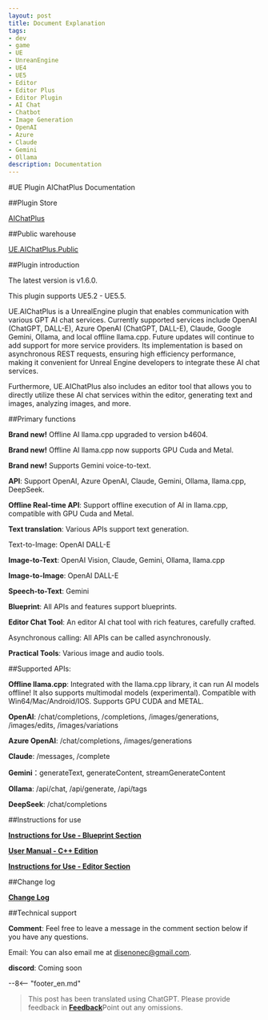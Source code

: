 ```yaml
---
layout: post
title: Document Explanation
tags:
- dev
- game
- UE
- UnreanEngine
- UE4
- UE5
- Editor
- Editor Plus
- Editor Plugin
- AI Chat
- Chatbot
- Image Generation
- OpenAI
- Azure
- Claude
- Gemini
- Ollama
description: Documentation
---
```


<meta property="og:title" content="UE 插件 AIChatPlus 说明文档" />

#UE Plugin AIChatPlus Documentation

##Plugin Store

[AIChatPlus](https://www.fab.com/zh-cn/listings/0e49d138-10e1-452e-ba07-9a4bea578ace)

##Public warehouse

[UE.AIChatPlus.Public](https://github.com/disenone/UE.AIChatPlus.Public)

##Plugin introduction

The latest version is v1.6.0.

This plugin supports UE5.2 - UE5.5.

UE.AIChatPlus is a UnrealEngine plugin that enables communication with various GPT AI chat services. Currently supported services include OpenAI (ChatGPT, DALL-E), Azure OpenAI (ChatGPT, DALL-E), Claude, Google Gemini, Ollama, and local offline llama.cpp. Future updates will continue to add support for more service providers. Its implementation is based on asynchronous REST requests, ensuring high efficiency performance, making it convenient for Unreal Engine developers to integrate these AI chat services.

Furthermore, UE.AIChatPlus also includes an editor tool that allows you to directly utilize these AI chat services within the editor, generating text and images, analyzing images, and more.

##Primary functions

**Brand new!** Offline AI llama.cpp upgraded to version b4604.

**Brand new!** Offline AI llama.cpp now supports GPU Cuda and Metal.

**Brand new!** Supports Gemini voice-to-text.

**API**: Support OpenAI, Azure OpenAI, Claude, Gemini, Ollama, llama.cpp, DeepSeek.

**Offline Real-time API**: Support offline execution of AI in llama.cpp, compatible with GPU Cuda and Metal.

**Text translation**: Various APIs support text generation.

Text-to-Image: OpenAI DALL-E

**Image-to-Text**: OpenAI Vision, Claude, Gemini, Ollama, llama.cpp

**Image-to-Image**: OpenAI DALL-E

**Speech-to-Text**: Gemini

**Blueprint**: All APIs and features support blueprints.

**Editor Chat Tool**: An editor AI chat tool with rich features, carefully crafted.

Asynchronous calling: All APIs can be called asynchronously.

**Practical Tools**: Various image and audio tools.

##Supported APIs:

**Offline llama.cpp**: Integrated with the llama.cpp library, it can run AI models offline! It also supports multimodal models (experimental). Compatible with Win64/Mac/Android/IOS. Supports GPU CUDA and METAL.

**OpenAI**: /chat/completions, /completions, /images/generations, /images/edits, /images/variations

**Azure OpenAI**: /chat/completions, /images/generations

**Claude**: /messages, /complete

**Gemini**：generateText, generateContent, streamGenerateContent

**Ollama**: /api/chat, /api/generate, /api/tags

**DeepSeek**: /chat/completions

##Instructions for use

[**Instructions for Use - Blueprint Section**](ue-插件-AIChatPlus-Usage-Blueprint-GetStarted.md)

[**User Manual - C++ Edition**](ue-插件-AIChatPlus-Usage-Source-GetStarted.md)

[**Instructions for Use - Editor Section**](ue-插件-AIChatPlus-Usage-EditorTool-GetStarted.md)

##Change log

[**Change Log**](ue-插件-AIChatPlus-ChangeLogs.md)

##Technical support

**Comment**: Feel free to leave a message in the comment section below if you have any questions.

Email: You can also email me at disenonec@gmail.com.

**discord**: Coming soon

--8<-- "footer_en.md"


> This post has been translated using ChatGPT. Please provide feedback in [**Feedback**](https://github.com/disenone/wiki_blog/issues/new)Point out any omissions. 
